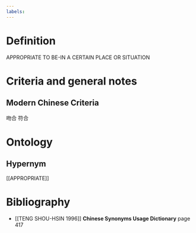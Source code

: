 ```yaml
---
labels: 
---
```


# Definition
APPROPRIATE TO BE-IN A CERTAIN PLACE OR SITUATION
# Criteria and general notes
## Modern Chinese Criteria
吻合
符合
# Ontology

## Hypernym
[[APPROPRIATE]]
# Bibliography
- [[TENG SHOU-HSIN 1996]]
**Chinese Synonyms Usage Dictionary** page 417
